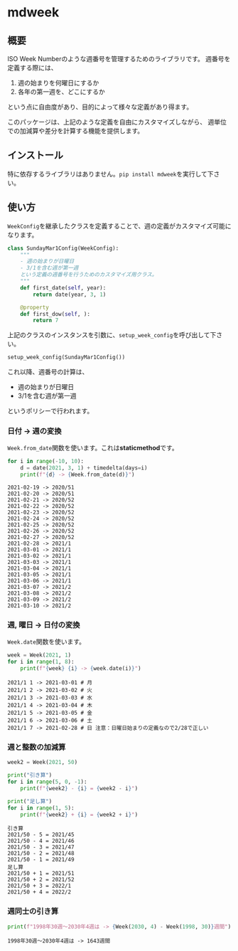 # mdweek

## 概要

ISO Week Numberのような週番号を管理するためのライブラリです。
週番号を定義する際には、

1. 週の始まりを何曜日にするか
1. 各年の第一週を、どこにするか

という点に自由度があり、目的によって様々な定義があり得ます。

このパッケージは、上記のような定義を自由にカスタマイズしながら、
週単位での加減算や差分を計算する機能を提供します。

## インストール

特に依存するライブラリはありません。`pip install mdweek`を実行して下さい。

## 使い方

`WeekConfig`を継承したクラスを定義することで、週の定義がカスタマイズ可能になります。

```python
class SundayMar1Config(WeekConfig):
    """
    - 週の始まりが日曜日
    - 3/1を含む週が第一週
    という定義の週番号を行うためのカスタマイズ用クラス。
    """
    def first_date(self, year):
        return date(year, 3, 1)

    @property
    def first_dow(self, ):
        return 7
```

上記のクラスのインスタンスを引数に、`setup_week_config`を呼び出して下さい。

```python
setup_week_config(SundayMar1Config())
```

これ以降、週番号の計算は、

- 週の始まりが日曜日
- 3/1を含む週が第一週

というポリシーで行われます。

### 日付 → 週の変換

`Week.from_date`関数を使います。これは**staticmethod**です。

```python
for i in range(-10, 10):
    d = date(2021, 3, 1) + timedelta(days=i)
    print(f"{d} -> {Week.from_date(d)}")
```

```
2021-02-19 -> 2020/51
2021-02-20 -> 2020/51
2021-02-21 -> 2020/52
2021-02-22 -> 2020/52
2021-02-23 -> 2020/52
2021-02-24 -> 2020/52
2021-02-25 -> 2020/52
2021-02-26 -> 2020/52
2021-02-27 -> 2020/52
2021-02-28 -> 2021/1
2021-03-01 -> 2021/1
2021-03-02 -> 2021/1
2021-03-03 -> 2021/1
2021-03-04 -> 2021/1
2021-03-05 -> 2021/1
2021-03-06 -> 2021/1
2021-03-07 -> 2021/2
2021-03-08 -> 2021/2
2021-03-09 -> 2021/2
2021-03-10 -> 2021/2
```

### 週, 曜日 → 日付の変換

`Week.date`関数を使います。

```python
week = Week(2021, 1)
for i in range(1, 8):
    print(f"{week} {i} -> {week.date(i)}")
```

```
2021/1 1 -> 2021-03-01 # 月
2021/1 2 -> 2021-03-02 # 火
2021/1 3 -> 2021-03-03 # 水
2021/1 4 -> 2021-03-04 # 木
2021/1 5 -> 2021-03-05 # 金
2021/1 6 -> 2021-03-06 # 土
2021/1 7 -> 2021-02-28 # 日 注意：日曜日始まりの定義なので2/28で正しい
```

### 週と整数の加減算

```python
week2 = Week(2021, 50)

print("引き算")
for i in range(5, 0, -1):
    print(f"{week2} - {i} = {week2 - i}")

print("足し算")
for i in range(1, 5):
    print(f"{week2} + {i} = {week2 + i}")
```

```
引き算
2021/50 - 5 = 2021/45
2021/50 - 4 = 2021/46
2021/50 - 3 = 2021/47
2021/50 - 2 = 2021/48
2021/50 - 1 = 2021/49
足し算
2021/50 + 1 = 2021/51
2021/50 + 2 = 2021/52
2021/50 + 3 = 2022/1
2021/50 + 4 = 2022/2
```

### 週同士の引き算

```python
print(f"1998年30週〜2030年4週は -> {Week(2030, 4) - Week(1998, 30)}週間")
```

```
1998年30週〜2030年4週は -> 1643週間
```

